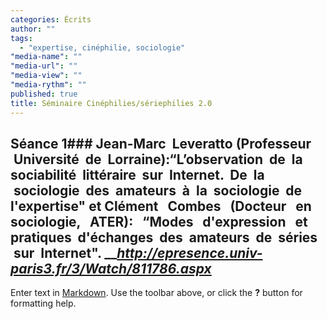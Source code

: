 ```yaml
---
categories: Écrits
author: ""
tags: 
  - "expertise, cinéphilie, sociologie"
"media-name": ""
"media-url": ""
"media-view": ""
"media-rythm": ""
published: true
title: Séminaire Cinéphilies/sériephilies 2.0
---
```




## Séance 1### **Jean-Marc  Leveratto** (Professeur  Université  de  Lorraine):“L’observation  de  la   sociabilité  littéraire  sur  Internet.  De  la  sociologie  des  amateurs  à  la  sociologie  de   l'expertise" et **Clément   Combes**   (Docteur   en   sociologie,   ATER):   “Modes   d'expression   et   pratiques  d'échanges  des  amateurs  de  séries  sur  Internet". ___http://epresence.univ-paris3.fr/3/Watch/811786.aspx_



Enter text in [Markdown](http://daringfireball.net/projects/markdown/). Use the toolbar above, or click the **?** button for formatting help.
